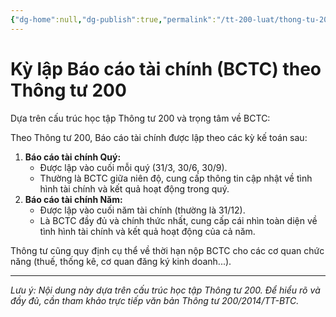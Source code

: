 ```yaml
---
{"dg-home":null,"dg-publish":true,"permalink":"/tt-200-luat/thong-tu-200/ky-lap-bctc/","dgPassFrontmatter":true,"noteIcon":""}
---
```



# Kỳ lập Báo cáo tài chính (BCTC) theo Thông tư 200

Dựa trên cấu trúc học tập Thông tư 200 và trọng tâm về BCTC:

Theo Thông tư 200, Báo cáo tài chính được lập theo các kỳ kế toán sau:

1.  **Báo cáo tài chính Quý:**
    *   Được lập vào cuối mỗi quý (31/3, 30/6, 30/9).
    *   Thường là BCTC giữa niên độ, cung cấp thông tin cập nhật về tình hình tài chính và kết quả hoạt động trong quý.
2.  **Báo cáo tài chính Năm:**
    *   Được lập vào cuối năm tài chính (thường là 31/12).
    *   Là BCTC đầy đủ và chính thức nhất, cung cấp cái nhìn toàn diện về tình hình tài chính và kết quả hoạt động của cả năm.

Thông tư cũng quy định cụ thể về thời hạn nộp BCTC cho các cơ quan chức năng (thuế, thống kê, cơ quan đăng ký kinh doanh...).

---
*Lưu ý: Nội dung này dựa trên cấu trúc học tập Thông tư 200. Để hiểu rõ và đầy đủ, cần tham khảo trực tiếp văn bản Thông tư 200/2014/TT-BTC.*